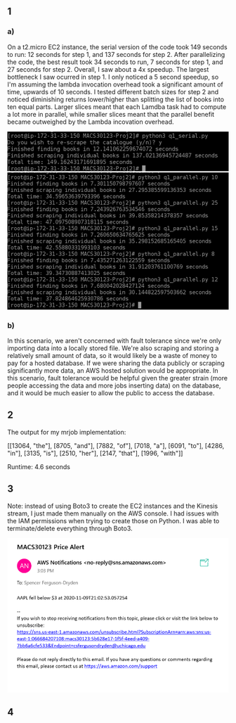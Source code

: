 ## 1

### a) 

On a t2.micro EC2 instance, the serial version of the code took 149 seconds to run: 12 seconds for step 1, and 137 seconds for step 2. After parallelizing the code, the best result took 34 seconds to run, 7 seconds for step 1, and 27 seconds for step 2. Overall, I saw about a 4x speedup. The largest bottleneck I saw ocurred in step 1. I only noticed a 5 second speedup, so I'm assuming the lambda invocation overhead took a significant amount of time, upwards of 10 seconds. I tested different batch sizes for step 2 and noticed diminishing returns lower/higher than splitting the list of books into ten equal parts. Larger slices meant that each Lamdba task had to compute a lot more in parallel, while smaller slices meant that the parallel benefit became outweighed by the Lambda incovation overhead.

![serial_runtime](https://github.com/sfergusond/MACS30123-Proj2/blob/master/q1_runtime_serial.png)
![parallel_runtim](https://github.com/sfergusond/MACS30123-Proj2/blob/master/q1_runtimes.png)

### b) 

In this scenario, we aren't concerned with fault tolerance since we're only importing data into a locally stored file. We're also scraping and storing a relatively small amount of data, so it would likely be a waste of money to pay for a hosted database. If we were sharing the data publicly or scraping significantly more data, an AWS hosted solution would be appropriate. In this scenario, fault tolerance would be helpful given the greater strain (more people accessing the data and more jobs inserting data) on the database, and it would be much easier to allow the public to access the database.

## 2

The output for my mrjob implementation: 

[[13064, "the"], [8705, "and"], [7882, "of"], [7018, "a"], [6091, "to"], [4286, "in"], [3135, "is"], [2510, "her"], [2147, "that"], [1996, "with"]]

Runtime: 4.6 seconds

## 3

Note: instead of using Boto3 to create the EC2 instances and the Kinesis stream, I just made them manually on the AWS console. I had issues with the IAM permissions when trying to create those on Python. I was able to terminate/delete everything through Boto3.

![screenshot](https://github.com/sfergusond/MACS30123-Proj2/blob/master/q3_alert.png)

## 4




